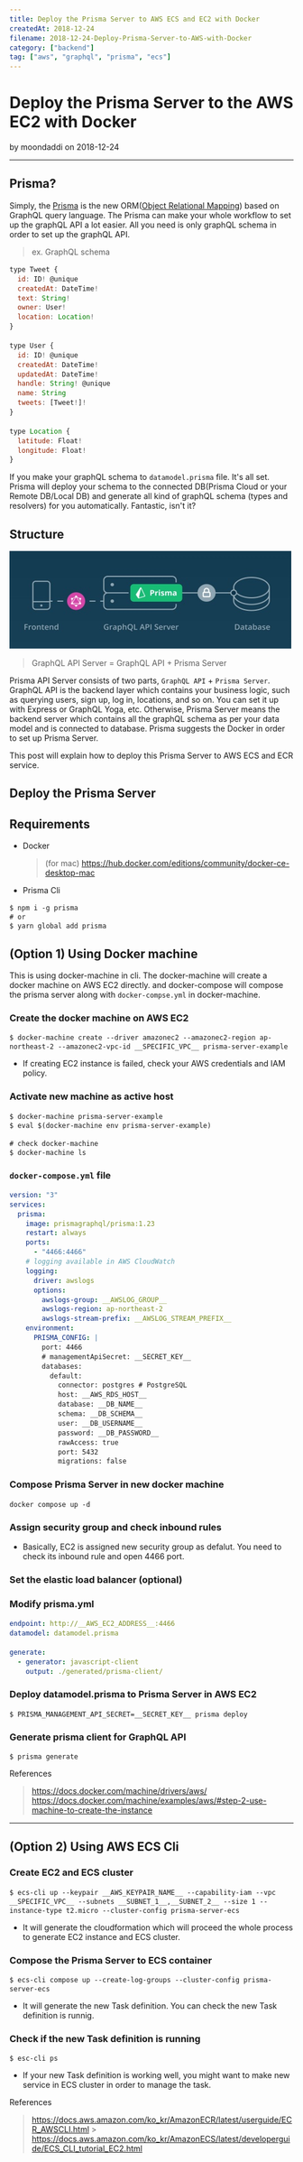```yaml
---
title: Deploy the Prisma Server to AWS ECS and EC2 with Docker
createdAt: 2018-12-24
filename: 2018-12-24-Deploy-Prisma-Server-to-AWS-with-Docker
category: ["backend"]
tag: ["aws", "graphql", "prisma", "ecs"]
---
```


# Deploy the Prisma Server to the AWS EC2 with Docker

by moondaddi on 2018-12-24

---

## Prisma?

Simply, the [Prisma](https://www.prisma.io/) is the new ORM([Object Relational Mapping](https://en.wikipedia.org/wiki/Object-relational_mapping)) based on GraphQL query language. The Prisma can make your whole workflow to set up the graphQL API a lot easier. All you need is only graphQL schema in order to set up the graphQL API.

> ex. GraphQL schema

```js
type Tweet {
  id: ID! @unique
  createdAt: DateTime!
  text: String!
  owner: User!
  location: Location!
}

type User {
  id: ID! @unique
  createdAt: DateTime!
  updatedAt: DateTime!
  handle: String! @unique
  name: String
  tweets: [Tweet!]!
}

type Location {
  latitude: Float!
  longitude: Float!
}
```

If you make your graphQL schema to `datamodel.prisma` file. It's all set. Prisma will deploy your schema to the connected DB(Prisma Cloud or your Remote DB/Local DB) and generate all kind of graphQL schema (types and resolvers) for you automatically. Fantastic, isn't it?

## Structure

![Prisma structure](/static/images/post_img/2018-12-24_prisma_structure.jpg)

> GraphQL API Server = GraphQL API + Prisma Server

Prisma API Server consists of two parts, `GraphQL API` + `Prisma Server`. GraphQL API is the backend layer which contains your business logic, such as querying users, sign up, log in, locations, and so on. You can set it up with Express or GraphQL Yoga, etc. Otherwise, Prisma Server means the backend server which contains all the graphQL schema as per your data model and is connected to database. Prisma suggests the Docker in order to set up Prisma Server.

This post will explain how to deploy this Prisma Server to AWS ECS and ECR service.

## Deploy the Prisma Server

## Requirements

- Docker

  > (for mac) https://hub.docker.com/editions/community/docker-ce-desktop-mac

- Prisma Cli

```shell
$ npm i -g prisma
# or
$ yarn global add prisma
```

## (Option 1) Using Docker machine

This is using docker-machine in cli. The docker-machine will create a docker machine on AWS EC2 directly. and docker-compose will compose the prisma server along with `docker-compse.yml` in docker-machine.

### Create the docker machine on AWS EC2

```shell
$ docker-machine create --driver amazonec2 --amazonec2-region ap-northeast-2 --amazonec2-vpc-id __SPECIFIC_VPC__ prisma-server-example
```

- If creating EC2 instance is failed, check your AWS credentials and IAM policy.

### Activate new machine as active host

```shell
$ docker-machine prisma-server-example
$ eval $(docker-machine env prisma-server-example)

# check docker-machine
$ docker-machine ls
```

### `docker-compose.yml` file

```yml
version: "3"
services:
  prisma:
    image: prismagraphql/prisma:1.23
    restart: always
    ports:
      - "4466:4466"
    # logging available in AWS CloudWatch
    logging:
      driver: awslogs
      options:
        awslogs-group: __AWSLOG_GROUP__
        awslogs-region: ap-northeast-2
        awslogs-stream-prefix: __AWSLOG_STREAM_PREFIX__
    environment:
      PRISMA_CONFIG: |
        port: 4466
        # managementApiSecret: __SECRET_KEY__
        databases:
          default:
            connector: postgres # PostgreSQL
            host: __AWS_RDS_HOST__
            database: __DB_NAME__
            schema: __DB_SCHEMA__
            user: __DB_USERNAME__
            password: __DB_PASSWORD__
            rawAccess: true
            port: 5432
            migrations: false
```

### Compose Prisma Server in new docker machine

```shell
docker compose up -d
```

### Assign security group and check inbound rules

- Basically, EC2 is assigned new security group as defalut. You need to check its inbound rule and open 4466 port.

### Set the elastic load balancer (optional)

### Modify prisma.yml

```yml
endpoint: http://__AWS_EC2_ADDRESS__:4466
datamodel: datamodel.prisma

generate:
  - generator: javascript-client
    output: ./generated/prisma-client/
```

### Deploy datamodel.prisma to Prisma Server in AWS EC2

```shell
$ PRISMA_MANAGEMENT_API_SECRET=__SECRET_KEY__ prisma deploy
```

### Generate prisma client for GraphQL API

```shell
$ prisma generate
```

References

> https://docs.docker.com/machine/drivers/aws/ https://docs.docker.com/machine/examples/aws/#step-2-use-machine-to-create-the-instance

---

## (Option 2) Using AWS ECS Cli

### Create EC2 and ECS cluster

```shell
$ ecs-cli up --keypair __AWS_KEYPAIR_NAME__ --capability-iam --vpc __SPECIFIC_VPC__ --subnets __SUBNET_1__,__SUBNET_2__ --size 1 --instance-type t2.micro --cluster-config prisma-server-ecs
```

- It will generate the cloudformation which will proceed the whole process to generate EC2 instance and ECS cluster.

### Compose the Prisma Server to ECS container

```shell
$ ecs-cli compose up --create-log-groups --cluster-config prisma-server-ecs
```

- It will generate the new Task definition. You can check the new Task definition is runnig.

### Check if the new Task definition is running

```shell
$ esc-cli ps
```

- If your new Task definition is working well, you might want to make new service in ECS cluster in order to manage the task.

References

> https://docs.aws.amazon.com/ko_kr/AmazonECR/latest/userguide/ECR_AWSCLI.html > https://docs.aws.amazon.com/ko_kr/AmazonECS/latest/developerguide/ECS_CLI_tutorial_EC2.html
